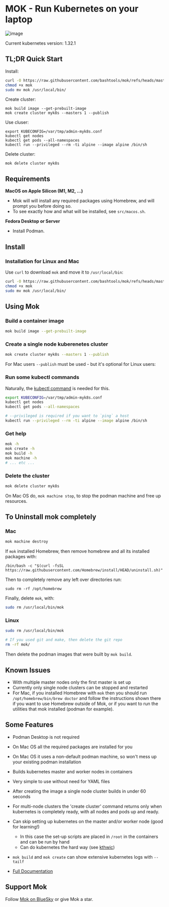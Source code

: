 # MOK - Run Kubernetes on your laptop

![image](https://github.com/user-attachments/assets/0750910e-d6da-4c65-92ea-f7bc64b116cc)


Current kubernetes version: 1.32.1

## TL;DR Quick Start

Install:

```bash
curl -O https://raw.githubusercontent.com/bashtools/mok/refs/heads/master/package/mok
chmod +x mok
sudo mv mok /usr/local/bin/
```

Create cluster:

```
mok build image --get-prebuilt-image
mok create cluster myk8s --masters 1 --publish
```

Use cluser:

```
export KUBECONFIG=/var/tmp/admin-myk8s.conf
kubectl get nodes
kubectl get pods --all-namespaces
kubectl run --privileged --rm -ti alpine --image alpine /bin/sh
```

Delete cluster:

```
mok delete cluster myk8s
```

## Requirements

**MacOS on Apple Silicon (M1, M2, ...)**
* Mok will will install any required packages using Homebrew, and will prompt you before doing so.
* To see exactly how and what will be installed, see `src/macos.sh`.

**Fedora Desktop or Server**
* Install Podman.

## Install

### Installation for Linux and Mac

Use `curl` to download `mok` and move it to `/usr/local/bin`:

```bash
curl -O https://raw.githubusercontent.com/bashtools/mok/refs/heads/master/package/mok
chmod +x mok
sudo mv mok /usr/local/bin/
```

## Using Mok

### Build a container image

```bash
mok build image --get-prebuilt-image
```

### Create a single node kuberenetes cluster

```bash
mok create cluster myk8s --masters 1 --publish
```

For Mac users `--publish` must be used - but it's optional for Linux users:

### Run some kubectl commands

Naturally, the [kubectl command](https://kubernetes.io/docs/tasks/tools/) is needed for this.

```bash
export KUBECONFIG=/var/tmp/admin-myk8s.conf
kubectl get nodes
kubectl get pods --all-namespaces
```

```bash
# --privileged is required if you want to `ping` a host
kubectl run --privileged --rm -ti alpine --image alpine /bin/sh
```

### Get help

```bash
mok -h
mok create -h
mok build -h
mok machine -h
# ... etc ...
```

### Delete the cluster

```bash
mok delete cluster myk8s
```

On Mac OS do, `mok machine stop`, to stop the podman machine and free up resources.

## To Uninstall mok completely

### Mac

```bash
mok machine destroy
```

If `mok` installed Homebrew, then remove homebrew and all its installed packages with:

```
/bin/bash -c "$(curl -fsSL https://raw.githubusercontent.com/Homebrew/install/HEAD/uninstall.sh)"
```

Then to completely remove any left over directories run:

```
sudo rm -rf /opt/homebrew
```

Finally, delete `mok`, with:

```bash
sudo rm /usr/local/bin/mok
```

### Linux

```bash
sudo rm /usr/local/bin/mok

# If you used git and make, then delete the git repo
rm -rf mok/
```

Then delete the podman images that were built by `mok build`.

## Known Issues

* With multiple master nodes only the first master is set up
* Currently only single node clusters can be stopped and restarted
* For Mac, if you installed Homebrew with `mok` then you should run
  `/opt/homebrew/bin/brew doctor` and follow the instructions shown there if
  you want to use Homebrew outside of Mok, or if you want to run the utilities
  that mok installed (podman for example).

## Some Features

* Podman Desktop is not required
* On Mac OS all the required packages are installed for you
* On Mac OS it uses a non-default podman machine, so won't mess up your existing podman installation
* Builds kubernetes master and worker nodes in containers
* Very simple to use without need for YAML files
* After creating the image a single node cluster builds in under 60 seconds
* For multi-node clusters the 'create cluster' command returns only when kubernetes is completely ready, with all nodes and pods up and ready.
* Can skip setting up kubernetes on the master and/or worker node (good for learning!)
  * In this case the set-up scripts are placed in `/root` in the containers and can be run by hand
  * Can do kubernetes the hard way (see [kthwic](https://github.com/my-own-kind/kubernetes-the-hard-way-in-containers))
* `mok build` and `mok create` can show extensive kubernetes logs with `--tailf`

* [Full Documentation](https://github.com/bashtools/mokctl-docs/tree/master/docs)

## Support Mok

Follow [Mok on BlueSky](https://bsky.app/profile/github-mok.bsky.social) or give Mok a star.
